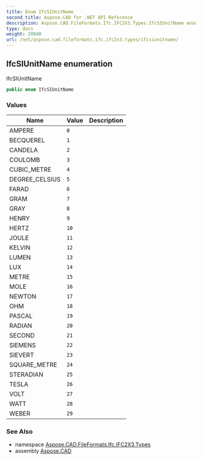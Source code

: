 ```yaml
---
title: Enum IfcSIUnitName
second_title: Aspose.CAD for .NET API Reference
description: Aspose.CAD.FileFormats.Ifc.IFC2X3.Types.IfcSIUnitName enum. IfcSIUnitName
type: docs
weight: 20840
url: /net/aspose.cad.fileformats.ifc.ifc2x3.types/ifcsiunitname/
---
```

## IfcSIUnitName enumeration

IfcSIUnitName

```csharp
public enum IfcSIUnitName
```

### Values

| Name | Value | Description |
| --- | --- | --- |
| AMPERE | `0` |  |
| BECQUEREL | `1` |  |
| CANDELA | `2` |  |
| COULOMB | `3` |  |
| CUBIC_METRE | `4` |  |
| DEGREE_CELSIUS | `5` |  |
| FARAD | `6` |  |
| GRAM | `7` |  |
| GRAY | `8` |  |
| HENRY | `9` |  |
| HERTZ | `10` |  |
| JOULE | `11` |  |
| KELVIN | `12` |  |
| LUMEN | `13` |  |
| LUX | `14` |  |
| METRE | `15` |  |
| MOLE | `16` |  |
| NEWTON | `17` |  |
| OHM | `18` |  |
| PASCAL | `19` |  |
| RADIAN | `20` |  |
| SECOND | `21` |  |
| SIEMENS | `22` |  |
| SIEVERT | `23` |  |
| SQUARE_METRE | `24` |  |
| STERADIAN | `25` |  |
| TESLA | `26` |  |
| VOLT | `27` |  |
| WATT | `28` |  |
| WEBER | `29` |  |

### See Also

* namespace [Aspose.CAD.FileFormats.Ifc.IFC2X3.Types](../../aspose.cad.fileformats.ifc.ifc2x3.types/)
* assembly [Aspose.CAD](../../)


